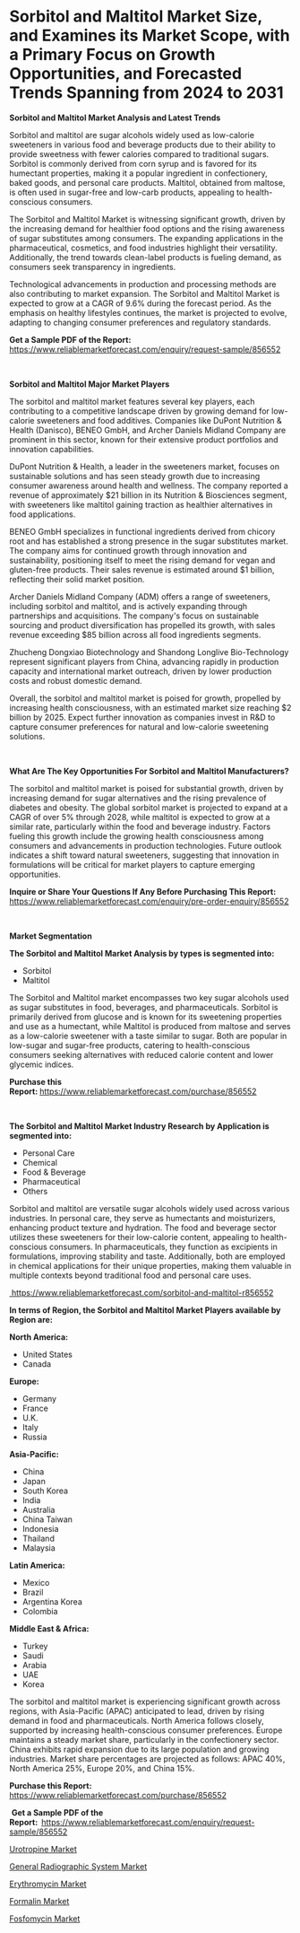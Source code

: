 <p><h1>Sorbitol and Maltitol Market Size, and Examines its Market Scope, with a Primary Focus on Growth Opportunities, and Forecasted Trends Spanning from 2024 to 2031</h1></p><p><strong>Sorbitol and Maltitol Market Analysis and Latest Trends</strong></p>
<p><p>Sorbitol and maltitol are sugar alcohols widely used as low-calorie sweeteners in various food and beverage products due to their ability to provide sweetness with fewer calories compared to traditional sugars. Sorbitol is commonly derived from corn syrup and is favored for its humectant properties, making it a popular ingredient in confectionery, baked goods, and personal care products. Maltitol, obtained from maltose, is often used in sugar-free and low-carb products, appealing to health-conscious consumers.</p><p>The Sorbitol and Maltitol Market is witnessing significant growth, driven by the increasing demand for healthier food options and the rising awareness of sugar substitutes among consumers. The expanding applications in the pharmaceutical, cosmetics, and food industries highlight their versatility. Additionally, the trend towards clean-label products is fueling demand, as consumers seek transparency in ingredients.</p><p>Technological advancements in production and processing methods are also contributing to market expansion. The Sorbitol and Maltitol Market is expected to grow at a CAGR of 9.6% during the forecast period. As the emphasis on healthy lifestyles continues, the market is projected to evolve, adapting to changing consumer preferences and regulatory standards.</p></p>
<p><strong>Get a Sample PDF of the Report:&nbsp;</strong> <a href="https://www.reliablemarketforecast.com/enquiry/request-sample/856552?utm_campaign=1108&utm_medium=2&utm_source=Github&utm_content=ia&utm_term=09112024&utm_id=sorbitol-and-maltitol">https://www.reliablemarketforecast.com/enquiry/request-sample/856552</a></p>
<p>&nbsp;</p>
<p><strong>Sorbitol and Maltitol Major Market Players</strong></p>
<p><p>The sorbitol and maltitol market features several key players, each contributing to a competitive landscape driven by growing demand for low-calorie sweeteners and food additives. Companies like DuPont Nutrition & Health (Danisco), BENEO GmbH, and Archer Daniels Midland Company are prominent in this sector, known for their extensive product portfolios and innovation capabilities.</p><p>DuPont Nutrition & Health, a leader in the sweeteners market, focuses on sustainable solutions and has seen steady growth due to increasing consumer awareness around health and wellness. The company reported a revenue of approximately $21 billion in its Nutrition & Biosciences segment, with sweeteners like maltitol gaining traction as healthier alternatives in food applications.</p><p>BENEO GmbH specializes in functional ingredients derived from chicory root and has established a strong presence in the sugar substitutes market. The company aims for continued growth through innovation and sustainability, positioning itself to meet the rising demand for vegan and gluten-free products. Their sales revenue is estimated around $1 billion, reflecting their solid market position.</p><p>Archer Daniels Midland Company (ADM) offers a range of sweeteners, including sorbitol and maltitol, and is actively expanding through partnerships and acquisitions. The company's focus on sustainable sourcing and product diversification has propelled its growth, with sales revenue exceeding $85 billion across all food ingredients segments.</p><p>Zhucheng Dongxiao Biotechnology and Shandong Longlive Bio-Technology represent significant players from China, advancing rapidly in production capacity and international market outreach, driven by lower production costs and robust domestic demand.</p><p>Overall, the sorbitol and maltitol market is poised for growth, propelled by increasing health consciousness, with an estimated market size reaching $2 billion by 2025. Expect further innovation as companies invest in R&D to capture consumer preferences for natural and low-calorie sweetening solutions.</p></p>
<p>&nbsp;</p>
<p><strong>What Are The Key Opportunities For Sorbitol and Maltitol Manufacturers?</strong></p>
<p><p>The sorbitol and maltitol market is poised for substantial growth, driven by increasing demand for sugar alternatives and the rising prevalence of diabetes and obesity. The global sorbitol market is projected to expand at a CAGR of over 5% through 2028, while maltitol is expected to grow at a similar rate, particularly within the food and beverage industry. Factors fueling this growth include the growing health consciousness among consumers and advancements in production technologies. Future outlook indicates a shift toward natural sweeteners, suggesting that innovation in formulations will be critical for market players to capture emerging opportunities.</p></p>
<p><strong>Inquire or Share Your Questions If Any Before Purchasing This Report:</strong> <a href="https://www.reliablemarketforecast.com/enquiry/pre-order-enquiry/856552?utm_campaign=1108&utm_medium=2&utm_source=Github&utm_content=ia&utm_term=09112024&utm_id=sorbitol-and-maltitol">https://www.reliablemarketforecast.com/enquiry/pre-order-enquiry/856552</a></p>
<p>&nbsp;</p>
<p><strong>Market Segmentation</strong></p>
<p><strong>The Sorbitol and Maltitol Market Analysis by types is segmented into:</strong></p>
<p><ul><li>Sorbitol</li><li>Maltitol</li></ul></p>
<p><p>The Sorbitol and Maltitol market encompasses two key sugar alcohols used as sugar substitutes in food, beverages, and pharmaceuticals. Sorbitol is primarily derived from glucose and is known for its sweetening properties and use as a humectant, while Maltitol is produced from maltose and serves as a low-calorie sweetener with a taste similar to sugar. Both are popular in low-sugar and sugar-free products, catering to health-conscious consumers seeking alternatives with reduced calorie content and lower glycemic indices.</p></p>
<p><strong>Purchase this Report:&nbsp;</strong><a href="https://www.reliablemarketforecast.com/purchase/856552?utm_campaign=1108&utm_medium=2&utm_source=Github&utm_content=ia&utm_term=09112024&utm_id=sorbitol-and-maltitol">https://www.reliablemarketforecast.com/purchase/856552</a></p>
<p>&nbsp;</p>
<p><strong>The Sorbitol and Maltitol Market Industry Research by Application is segmented into:</strong></p>
<p><ul><li>Personal Care</li><li>Chemical</li><li>Food & Beverage</li><li>Pharmaceutical</li><li>Others</li></ul></p>
<p><p>Sorbitol and maltitol are versatile sugar alcohols widely used across various industries. In personal care, they serve as humectants and moisturizers, enhancing product texture and hydration. The food and beverage sector utilizes these sweeteners for their low-calorie content, appealing to health-conscious consumers. In pharmaceuticals, they function as excipients in formulations, improving stability and taste. Additionally, both are employed in chemical applications for their unique properties, making them valuable in multiple contexts beyond traditional food and personal care uses.</p></p>
<p><a href="https://www.reliablemarketforecast.com/sorbitol-and-maltitol-r856552?utm_campaign=1108&utm_medium=2&utm_source=Github&utm_content=ia&utm_term=09112024&utm_id=sorbitol-and-maltitol">&nbsp;https://www.reliablemarketforecast.com/sorbitol-and-maltitol-r856552</a></p>
<p><strong>In terms of Region, the Sorbitol and Maltitol Market Players available by Region are:</strong></p>
<p>
    <p> <strong> North America: </strong>
        <ul>
            <li>United States</li>
            <li>Canada</li>
        </ul>
        </p> 
    <p> <strong> Europe: </strong>
        <ul>
            <li>Germany</li>
            <li>France</li>
            <li>U.K.</li>
            <li>Italy</li>
            <li>Russia</li>
        </ul>
        </p> 
    <p> <strong> Asia-Pacific: </strong>
        <ul>
            <li>China</li>
            <li>Japan</li>
            <li>South Korea</li>
            <li>India</li>
            <li>Australia</li>
            <li>China Taiwan</li>
            <li>Indonesia</li>
            <li>Thailand</li>
            <li>Malaysia</li>
        </ul>
        </p> 
    <p> <strong> Latin America: </strong>
        <ul>
            <li>Mexico</li>
            <li>Brazil</li>
            <li>Argentina Korea</li>
            <li>Colombia</li>
        </ul>
        </p> 
    <p> <strong> Middle East & Africa: </strong>
        <ul>
            <li>Turkey</li>
            <li>Saudi</li>
            <li>Arabia</li>
            <li>UAE</li>
            <li>Korea</li>
        </ul>
    </p>
    </p>
<p><p>The sorbitol and maltitol market is experiencing significant growth across regions, with Asia-Pacific (APAC) anticipated to lead, driven by rising demand in food and pharmaceuticals. North America follows closely, supported by increasing health-conscious consumer preferences. Europe maintains a steady market share, particularly in the confectionery sector. China exhibits rapid expansion due to its large population and growing industries. Market share percentages are projected as follows: APAC 40%, North America 25%, Europe 20%, and China 15%.</p></p>
<p><strong>Purchase this Report: </strong><a href="https://www.reliablemarketforecast.com/purchase/856552?utm_campaign=1108&utm_medium=2&utm_source=Github&utm_content=ia&utm_term=09112024&utm_id=sorbitol-and-maltitol">https://www.reliablemarketforecast.com/purchase/856552</a></p>
<p>&nbsp;<strong>Get a Sample PDF of the Report:&nbsp;&nbsp;</strong><a href="https://www.reliablemarketforecast.com/enquiry/request-sample/856552?utm_campaign=1108&utm_medium=2&utm_source=Github&utm_content=ia&utm_term=09112024&utm_id=sorbitol-and-maltitol">https://www.reliablemarketforecast.com/enquiry/request-sample/856552</a></p>
<p><strong></strong></p>
<p><p><a href="https://github.com/kandidbn/Market-Research-Report-List-1/blob/main/urotropine-market.md?utm_campaign=1108&utm_medium=2&utm_source=Github&utm_content=ia&utm_term=09112024&utm_id=sorbitol-and-maltitol">Urotropine Market</a></p><p><a href="https://issuu.com/reportprime-2/docs/general-radiographic-system-market-_064eaf6e236397?utm_campaign=1108&utm_medium=2&utm_source=Github&utm_content=ia&utm_term=09112024&utm_id=sorbitol-and-maltitol">General Radiographic System Market</a></p><p><a href="https://github.com/cecilebbruhter/Market-Research-Report-List-1/blob/main/erythromycin-market.md?utm_campaign=1108&utm_medium=2&utm_source=Github&utm_content=ia&utm_term=09112024&utm_id=sorbitol-and-maltitol">Erythromycin Market</a></p><p><a href="https://github.com/doyeme32g/Market-Research-Report-List-1/blob/main/formalin-market.md?utm_campaign=1108&utm_medium=2&utm_source=Github&utm_content=ia&utm_term=09112024&utm_id=sorbitol-and-maltitol">Formalin Market</a></p><p><a href="https://github.com/nekolalrclippo/Market-Research-Report-List-1/blob/main/fosfomycin-market.md?utm_campaign=1108&utm_medium=2&utm_source=Github&utm_content=ia&utm_term=09112024&utm_id=sorbitol-and-maltitol">Fosfomycin Market</a></p></p>